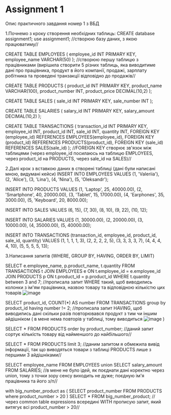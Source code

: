 # Assignment 1
Опис практичного завдання номер 1 з ВБД

1.Почнемо з кроку створення необхідних таблиць:
CREATE database assignment1;
use assignment1;
//створюю базу даних, з якою працюватиму//

CREATE TABLE EMPLOYEES (
  employee_id INT PRIMARY KEY,
  employee_name VARCHAR(50)
);
//створюю першу таблицю з працівниками (вирішила створити 5 різних таблиць, яка виводитиме дані про працівника, продукт в його компанії, продажі, зарплату робітника та проведені транзакції відповідно до продажів//


CREATE TABLE PRODUCTS (
  product_id INT PRIMARY KEY,
  product_name VARCHAR(100),
  product_number INT,
  product_price DECIMAL(10,2)
);

CREATE TABLE SALES (
  sale_id INT PRIMARY KEY,
  sale_number INT
);

CREATE TABLE SALARIES (
  salary_id INT PRIMARY KEY,
  salary_amount DECIMAL(10,2)
);

CREATE TABLE TRANSACTIONS (
  transaction_id INT PRIMARY KEY,
  employee_id INT,
  product_id INT,
  sale_id INT,
  quantity INT,
  FOREIGN KEY (employee_id) REFERENCES EMPLOYEES(employee_id),
  FOREIGN KEY (product_id) REFERENCES PRODUCTS(product_id),
  FOREIGN KEY (sale_id) REFERENCES SALES(sale_id)
);
//FOREIGN KEY створює зв'язок між таблицями (через employee_id посилаюсь на таблицю EMPLOYEES, через product_id на PRODUCTS, через sale_id на SALES)//


2.Далі крок з вставкою даних в створені таблиці (дані були написані мною, видумані кейси)
INSERT INTO EMPLOYEES VALUES
(1, 'Valeriia'),
(2, 'Alice'),
(3, 'Lina'),
(4, 'Nina'),
(5, 'Oleksandr');

INSERT INTO PRODUCTS VALUES
(1, 'Laptop', 25, 40000.00),
(2, 'Smartphone', 40, 20000.00),
(3, 'Tablet', 15, 17000.00),
(4, 'Earphones', 35, 3000.00),
(5, 'Keyboard', 20, 8000.00);


INSERT INTO SALES VALUES
(6, 15),
(7, 30),
(8, 10),
(9, 22),
(10, 12);

INSERT INTO SALARIES VALUES
(1, 30000.00),
(2, 20000.00),
(3, 10000.00),
(4, 35000.00),
(5, 40000.00);


INSERT INTO TRANSACTIONS (transaction_id, employee_id, product_id, sale_id, quantity) VALUES
(1, 1, 1, 1, 3),
(2, 2, 2, 2, 5),
(3, 3, 3, 3, 7),
(4, 4, 4, 4, 10),
(5, 5, 5, 5, 13);

3.Написання запитів (WHERE, GROUP BY, HAVING, ORDER BY, LIMIT)

SELECT 
  e.employee_name,
  p.product_name,
  t.quantity
FROM TRANSACTIONS t
JOIN EMPLOYEES e ON t.employee_id = e.employee_id
JOIN PRODUCTS p ON t.product_id = p.product_id
WHERE t.quantity between 3 and 7;
//прописала запит WHERE такий, щоб виводились колонки з ім'ям працівника, назвою товару та відповідною кількістю цих товарів ![image](https://github.com/user-attachments/assets/3a606f61-7750-40d4-8dfd-b8898988830c)


SELECT product_id, 
COUNT(*) AS number
FROM TRANSACTIONS 
group by product_id
having number != 2;
//прописала запит HAVING, щоб виводились дані скільки разів повторювався продукт з тим чи іншим айдішніком ( в мене нема повторів у таблиці, тому виводиться ![image](https://github.com/user-attachments/assets/96f32111-ae86-4fdd-ba5a-761c96643443) )



SELECT * FROM PRODUCTS order by product_number;
//даний запит сортує кількість товару від найменшого до найбільшого//

SELECT * FROM PRODUCTS limit 3;
//даним запитом я обмежила вивід інформації, так що виводяться товари з таблиці PRODUCTS лише з першими 3 айдішніками//

SELECT employee_name FROM EMPLOYEES 
union 
SELECT salary_amount FROM SALARIES;
//в мене не було ідей, як поєднати дані коректно через union, тому з точки зору сенсу виходить не дуже; поєдную ім'я працівника та його з/п//

with big_number_product as (
SELECT product_number FROM PRODUCTS
where product_number > 20
)
SELECT * FROM big_number_product;
//через common table expressions всередині WITH прописую запит, який витягує всі product_number > 20//

